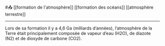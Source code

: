 #📤 [[formation de l'atmosphère]] [[formation des océans]] [[atmosphère terrestre]]

---
Lors de sa formation il y a  4,6 Ga (milliards d’années), l’atmosphère de la Terre était principalement composée de vapeur d’eau (H2O), de diazote (N2) et de dioxyde de carbone (CO2).